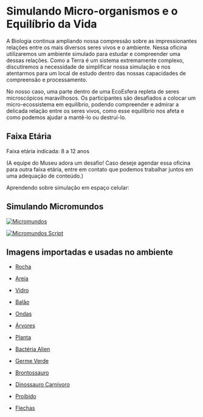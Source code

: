 # Simulando Micro-organismos e o Equilíbrio da Vida

A Biologia continua ampliando nossa compressão sobre as impressionantes relações entre os mais diversos seres vivos e o ambiente. Nessa oficina utilizaremos um ambiente simulado para estudar e compreender uma dessas relações. Como a Terra é um sistema extremamente complexo, discutiremos a necessidade de simplificar nossa simulação e nos atentarmos para um local de estudo dentro das nossas capacidades de compreensão e processamento. 

No nosso caso, uma parte dentro de uma EcoEsfera repleta de seres microscópicos maravilhosos. Os participantes são desafiados a colocar um micro-ecossistema em equilíbrio, podendo compreender e admirar a delicada relação entre os seres vivos, como esse equilíbrio nos afeta e como podemos ajudar a mantê-lo ou destruí-lo.

## Faixa Etária

Faixa etária indicada: 8 a 12 anos

(A equipe do Museu adora um desafio! Caso deseje agendar essa oficina para outra faixa etária, entre em contato que podemos trabalhar juntos em uma adequação de conteúdo.)

Aprendendo sobre simulação em espaço celular:

## Simulando Micromundos

[![Micromundos](images/microworlds-slider.png)](harena/scripts/playground/editor.html?source=cell/microworld-sliders&mode=no-script-no-hide)

[![Micromundos Script](images/microworlds-script.png)](harena/scripts/playground/editor.html?source=cell/microworld-scripts)

## Imagens importadas e usadas no ambiente

* [Rocha](https://pixabay.com/vectors/rocks-stones-mining-soil-pebbles-155635/)
* [Areia](https://pixabay.com/vectors/template-pattern-seamless-blue-1099298/)
* [Vidro](https://pixabay.com/vectors/ball-balls-glass-glow-glowing-1293319/)
* [Balão](https://pixabay.com/vectors/balloon-blue-shiny-helium-happy-25734/)

* [Ondas](https://pixabay.com/vectors/blue-water-pattern-sea-tide-waves-309761/)

* [Árvores](https://pixabay.com/vectors/tree-environment-ecology-nature-146748/)
* [Planta](https://pixabay.com/vectors/sapling-plant-growing-seedling-154734/)

* [Bactéria Alien](https://pixabay.com/vectors/virus-alien-health-bug-medical-312665/)
* [Germe Verde](https://pixabay.com/vectors/germ-virus-bacteria-infection-308922/)

* [Brontossauro](https://pixabay.com/vectors/brontosaurus-dinosaurs-extinct-37797/)
* [Dinossauro Carnívoro](https://pixabay.com/vectors/cartoon-comic-dino-dinosaur-green-1299393/)

* [Proibido](https://pixabay.com/vectors/no-symbol-prohibition-sign-39767/)
* [Flechas](https://pixabay.com/vectors/arrow-direction-turn-set-left-36877/)
